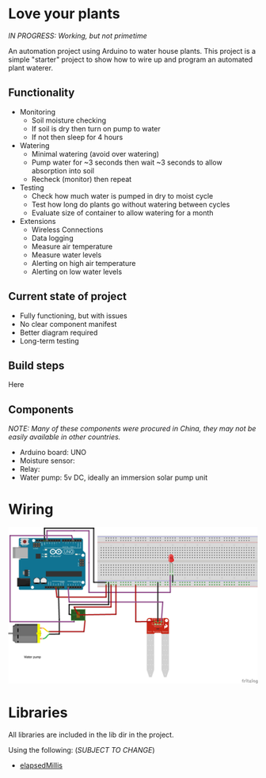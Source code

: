 # Love your plants
*IN PROGRESS: Working, but not primetime*

An automation project using Arduino to water house plants. This project is a simple "starter" project to show how to wire up and program an automated plant waterer.

## Functionality

- Monitoring
    - Soil moisture checking
    - If soil is dry then turn on pump to water
    - If not then sleep for 4 hours
- Watering
    - Minimal watering (avoid over watering)
    - Pump water for ~3 seconds then wait ~3 seconds to allow absorption into soil
    - Recheck (monitor) then repeat
- Testing
    - Check how much water is pumped in dry to moist cycle
    - Test how long do plants go without watering between cycles
    - Evaluate size of container to allow watering for a month
- Extensions
    - Wireless Connections
    - Data logging
    - Measure air temperature
    - Measure water levels
    - Alerting on high air temperature
    - Alerting on low water levels

## Current state of project

- Fully functioning, but with issues
- No clear component manifest
- Better diagram required
- Long-term testing

## Build steps

Here

## Components

*NOTE: Many of these components were procured in China, they may not be easily available in other countries.*

- Arduino board: UNO
- Moisture sensor:
- Relay:
- Water pump: 5v DC, ideally an immersion solar pump unit

# Wiring

![Plant waterer wiring](images/plantwaterer-wiring.jpg)

# Libraries

All libraries are included in the lib dir in the project.

Using the following: (*SUBJECT TO CHANGE*)

- [elapsedMillis](https://github.com/pfeerick/elapsedMillis)
